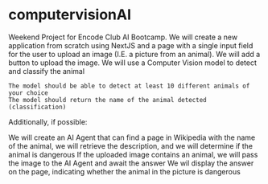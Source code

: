 # computervisionAI

Weekend Project for Encode Club AI Bootcamp. We will create a new application from scratch using NextJS and a page with a single input field for the user to upload an image (I.E. a picture from an animal).
We will add a button to upload the image.
We will use a Computer Vision model to detect and classify the animal

    The model should be able to detect at least 10 different animals of your choice
    The model should return the name of the animal detected (classification)

Additionally, if possible:  

We will create an AI Agent that can find a page in Wikipedia with the name of the animal, we will retrieve the description, and we will determine if the animal is dangerous
If the uploaded image contains an animal, we will pass the image to the AI Agent and await the answer
We wil display the answer on the page, indicating whether the animal in the picture is dangerous



